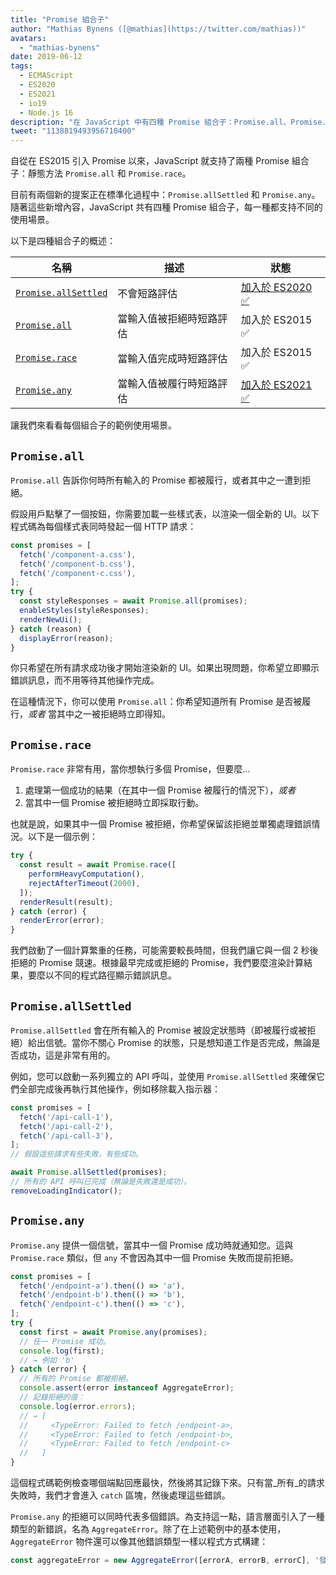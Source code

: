 ```yaml
---
title: "Promise 組合子"
author: "Mathias Bynens ([@mathias](https://twitter.com/mathias))"
avatars: 
  - "mathias-bynens"
date: 2019-06-12
tags: 
  - ECMAScript
  - ES2020
  - ES2021
  - io19
  - Node.js 16
description: "在 JavaScript 中有四種 Promise 組合子：Promise.all、Promise.race、Promise.allSettled 和 Promise.any。"
tweet: "1138819493956710400"
---
```

自從在 ES2015 引入 Promise 以來，JavaScript 就支持了兩種 Promise 組合子：靜態方法 `Promise.all` 和 `Promise.race`。

目前有兩個新的提案正在標準化過程中：`Promise.allSettled` 和 `Promise.any`。隨著這些新增內容，JavaScript 共有四種 Promise 組合子，每一種都支持不同的使用場景。

<!--truncate-->
以下是四種組合子的概述：


| 名稱                                       | 描述                                          | 狀態                                                          |
| ------------------------------------------ | -------------------------------------------- | ------------------------------------------------------------ |
| [`Promise.allSettled`](#promise.allsettled) | 不會短路評估                                  | [加入於 ES2020 ✅](https://github.com/tc39/proposal-promise-allSettled)  |
| [`Promise.all`](#promise.all)              | 當輸入值被拒絕時短路評估                      | 加入於 ES2015 ✅                                              |
| [`Promise.race`](#promise.race)            | 當輸入值完成時短路評估                        | 加入於 ES2015 ✅                                              |
| [`Promise.any`](#promise.any)              | 當輸入值被履行時短路評估                      | [加入於 ES2021 ✅](https://github.com/tc39/proposal-promise-any)        |


讓我們來看看每個組合子的範例使用場景。

## `Promise.all`

<feature-support chrome="32"
                 firefox="29"
                 safari="8"
                 nodejs="0.12"
                 babel="yes https://github.com/zloirock/core-js#ecmascript-promise"></feature-support>

`Promise.all` 告訴你何時所有輸入的 Promise 都被履行，或者其中之一遭到拒絕。

假設用戶點擊了一個按鈕，你需要加載一些樣式表，以渲染一個全新的 UI。以下程式碼為每個樣式表同時發起一個 HTTP 請求：

```js
const promises = [
  fetch('/component-a.css'),
  fetch('/component-b.css'),
  fetch('/component-c.css'),
];
try {
  const styleResponses = await Promise.all(promises);
  enableStyles(styleResponses);
  renderNewUi();
} catch (reason) {
  displayError(reason);
}
```

你只希望在所有請求成功後才開始渲染新的 UI。如果出現問題，你希望立即顯示錯誤訊息，而不用等待其他操作完成。

在這種情況下，你可以使用 `Promise.all`：你希望知道所有 Promise 是否被履行，_或者_ 當其中之一被拒絕時立即得知。

## `Promise.race`

<feature-support chrome="32"
                 firefox="29"
                 safari="8"
                 nodejs="0.12"
                 babel="yes https://github.com/zloirock/core-js#ecmascript-promise"></feature-support>

`Promise.race` 非常有用，當你想執行多個 Promise，但要麼…

1. 處理第一個成功的結果（在其中一個 Promise 被履行的情況下），_或者_
1. 當其中一個 Promise 被拒絕時立即採取行動。

也就是說，如果其中一個 Promise 被拒絕，你希望保留該拒絕並單獨處理錯誤情況。以下是一個示例：

```js
try {
  const result = await Promise.race([
    performHeavyComputation(),
    rejectAfterTimeout(2000),
  ]);
  renderResult(result);
} catch (error) {
  renderError(error);
}
```

我們啟動了一個計算繁重的任務，可能需要較長時間，但我們讓它與一個 2 秒後拒絕的 Promise 競速。根據最早完成或拒絕的 Promise，我們要麼渲染計算結果，要麼以不同的程式路徑顯示錯誤訊息。

## `Promise.allSettled`

<feature-support chrome="76"
                 firefox="71 https://bugzilla.mozilla.org/show_bug.cgi?id=1549176"
                 safari="13"
                 nodejs="12.9.0 https://nodejs.org/en/blog/release/v12.9.0/"
                 babel="yes https://github.com/zloirock/core-js#ecmascript-promise"></feature-support>

`Promise.allSettled` 會在所有輸入的 Promise 被設定狀態時（即被履行或被拒絕）給出信號。當你不關心 Promise 的狀態，只是想知道工作是否完成，無論是否成功，這是非常有用的。

例如，您可以啟動一系列獨立的 API 呼叫，並使用 `Promise.allSettled` 來確保它們全部完成後再執行其他操作，例如移除載入指示器：

```js
const promises = [
  fetch('/api-call-1'),
  fetch('/api-call-2'),
  fetch('/api-call-3'),
];
// 假設這些請求有些失敗，有些成功。

await Promise.allSettled(promises);
// 所有的 API 呼叫已完成（無論是失敗還是成功）。
removeLoadingIndicator();
```

## `Promise.any`

<feature-support chrome="85 https://bugs.chromium.org/p/v8/issues/detail?id=9808"
                 firefox="79 https://bugzilla.mozilla.org/show_bug.cgi?id=1568903"
                 safari="14 https://bugs.webkit.org/show_bug.cgi?id=202566"
                 nodejs="16"
                 babel="yes https://github.com/zloirock/core-js#ecmascript-promise"></feature-support>

`Promise.any` 提供一個信號，當其中一個 Promise 成功時就通知您。這與 `Promise.race` 類似，但 `any` 不會因為其中一個 Promise 失敗而提前拒絕。

```js
const promises = [
  fetch('/endpoint-a').then(() => 'a'),
  fetch('/endpoint-b').then(() => 'b'),
  fetch('/endpoint-c').then(() => 'c'),
];
try {
  const first = await Promise.any(promises);
  // 任一 Promise 成功。
  console.log(first);
  // → 例如 'b'
} catch (error) {
  // 所有的 Promise 都被拒絕。
  console.assert(error instanceof AggregateError);
  // 記錄拒絕的值：
  console.log(error.errors);
  // → [
  //     <TypeError: Failed to fetch /endpoint-a>,
  //     <TypeError: Failed to fetch /endpoint-b>,
  //     <TypeError: Failed to fetch /endpoint-c>
  //   ]
}
```

這個程式碼範例檢查哪個端點回應最快，然後將其記錄下來。只有當_所有_的請求失敗時，我們才會進入 `catch` 區塊，然後處理這些錯誤。

`Promise.any` 的拒絕可以同時代表多個錯誤。為支持這一點，語言層面引入了一種類型的新錯誤，名為 `AggregateError`。除了在上述範例中的基本使用，`AggregateError` 物件還可以像其他錯誤類型一樣以程式方式構建：

```js
const aggregateError = new AggregateError([errorA, errorB, errorC], '發生了一些錯誤！');
```
